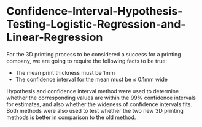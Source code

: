 # Confidence-Interval-Hypothesis-Testing-Logistic-Regression-and-Linear-Regression


For the 3D printing process to be considered a success for a printing company, we are going to require the following facts to be true:
- The mean print thickness must be 1mm
- The confidence interval for the mean must be  ≤ 0.1mm wide

Hypothesis and confidence interval method were used to determine whether the corresponding values are within the 99% confidence intervals
for estimates, and also whether the wideness of confidence intervals fits. Both methods were also used to test whether the two new 3D printing methods
is better in comparison to the old method.

